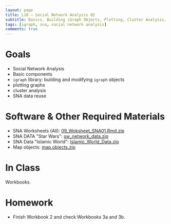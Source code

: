 ```yaml
---
layout: page
title: L10 — Social Network Analysis 02
subtitle: Basics, Building iGraph Objects, Plotting, Cluster Analysis, SNA Data Reuse
tags: [igraph, sna, social network analysis]
comments: true
---
```


# Goals

* Social Network Analysis
* Basic components
* `igraph` library: building and modifying `igraph` objects
* plotting graphs
* cluster analysis
* SNA data reuse


# Software & Other Required Materials

- SNA Worksheets (All): [09_Woksheet_SNA01.Rmd.zip](https://univie-histr-2019.github.io/files/SNA_worksheets.zip)
- SNA DATA "Star Wars": [sw_network_data.zip](https://univie-histr-2019.github.io/files/sw_network_data_updated_190524.zip)
- SNA Data "Islamic World": [Islamic_World_Data.zip](https://univie-histr-2019.github.io/files/Islamic_World_Data.zip)
- Map objects: [map.objects.zip](https://univie-histr-2019.github.io/files/map.objects.zip)


# In Class

Workbooks.


# Homework

- Finish Workbook 2 and check Workbooks 3a and 3b.
